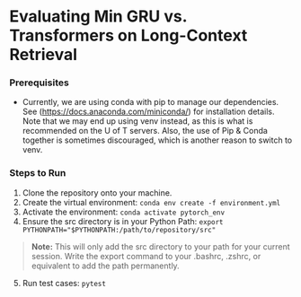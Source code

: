 # Evaluating Min GRU vs. Transformers on Long-Context Retrieval

### Prerequisites
- Currently, we are using conda with pip to manage our dependencies. See (https://docs.anaconda.com/miniconda/) for installation details. Note that we may end up using venv instead, as this is what is recommended on the U of T servers. Also, the use of Pip & Conda together is sometimes discouraged, which is another reason to switch to venv.

### Steps to Run
1) Clone the repository onto your machine.
2) Create the virtual environment: ```conda env create -f environment.yml```
3) Activate the environment: ```conda activate pytorch_env```
4) Ensure the src directory is in your Python Path: ```export PYTHONPATH="$PYTHONPATH:/path/to/repository/src"```
> **Note:** This will only add the src directory to your path for your current session.  Write the export command to your .bashrc, .zshrc, or equivalent to add the path permanently.
5) Run test cases: ```pytest```

